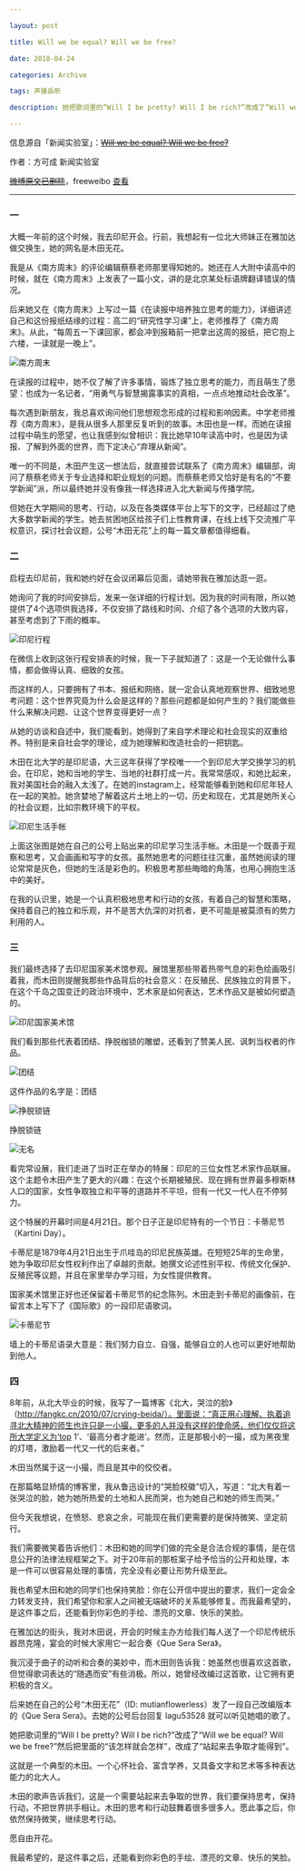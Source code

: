```yaml
---

layout: post

title: Will we be equal? Will we be free?

date: 2018-04-24

categories: Archive

tags: 声援岳昕

description: 她把歌词里的“Will I be pretty? Will I be rich?”改成了“Will we be equal? Will we be free?”然后把里面的“该怎样就会怎样”，改成了“站起来去争取才能得到”。

---
```


信息源自「新闻实验室」：~~[Will we be equal? Will we be free?](https://mp.weixin.qq.com/s/t-e29zpMgjQKmPsxcFmDnQ)~~

作者：方可成 新闻实验室

~~[微博原文已删除](https://weibo.com/ttarticle/p/show?id=2309404232268578222145)~~，freeweibo [查看](https://freeweibo.com/weibo/4232268581636979)

---

### 一

大概一年前的这个时候，我去印尼开会。行前，我想起有一位北大师妹正在雅加达做交换生，她的网名是木田无花。

我是从《南方周末》的评论编辑蔡蔡老师那里得知她的。她还在人大附中读高中的时候，就在《南方周末》上发表了一篇小文，讲的是北京某处标语牌翻译错误的情况。

后来她又在《南方周末》上写过一篇《在读报中培养独立思考的能力》，详细讲述自己和这份报纸结缘的过程：高二的“研究性学习课”上，老师推荐了《南方周末》。从此，“每周五一下课回家，都会冲到报箱前一把拿出这周的报纸，把它抱上六楼，一读就是一晚上”。

![南方周末](https://i.imgur.com/CUgFKDH.png)

在读报的过程中，她不仅了解了许多事情，锻炼了独立思考的能力，而且萌生了愿望：也成为一名记者，“用勇气与智慧揭露事实的真相，一点点地推动社会改革”。

每次遇到新朋友，我总喜欢询问他们思想观念形成的过程和影响因素。中学老师推荐《南方周末》，是我从很多人那里反复听到的故事。木田也是一样。而她在读报过程中萌生的愿望，也让我感到似曾相识：我比她早10年读高中时，也是因为读报、了解到外面的世界，而下定决心“弃理从新闻”。

唯一的不同是，木田产生这一想法后，就直接尝试联系了《南方周末》编辑部，询问了蔡蔡老师关于专业选择和职业规划的问题。而蔡蔡老师又恰好是有名的“不要学新闻”派，所以最终她并没有像我一样选择进入北大新闻与传播学院。

但她在大学期间的思考、行动，以及在各类媒体平台上写下的文字，已经超过了绝大多数学新闻的学生。她去贫困地区给孩子们上性教育课，在线上线下交流推广平权意识，探讨社会议题，公号“木田无花”上的每一篇文章都值得细看。

### 二

启程去印尼前，我和她约好在会议闭幕后见面，请她带我在雅加达逛一逛。

她询问了我的时间安排后，发来一张详细的行程计划。因为我的时间有限，所以她提供了4个选项供我选择，不仅安排了路线和时间、介绍了各个选项的大致内容，甚至考虑到了下雨的概率。

![印尼行程](https://i.imgur.com/DfZd0Xu.png)

在微信上收到这张行程安排表的时候，我一下子就知道了：这是一个无论做什么事情，都会做得认真、细致的女孩。

而这样的人，只要拥有了书本、报纸和网络，就一定会认真地观察世界、细致地思考问题：这个世界究竟为什么会是这样的？那些问题都是如何产生的？我们能做些什么来解决问题、让这个世界变得更好一点？

从她的访谈和自述中，我们能看到，她得到了来自学术理论和社会现实的双重给养。特别是来自社会学的理论，成为她理解和改造社会的一把钥匙。

木田在北大学的是印尼语，大三这年获得了学校唯一一个到印尼大学交换学习的机会。在印尼，她和当地的学生、当地的社群打成一片。我常常感叹，和她比起来，我对美国社会的融入太浅了。在她的instagram上，经常能够看到她和印尼年轻人在一起的笑脸。她贪婪地了解着这片土地上的一切，历史和现在，尤其是她所关心的社会议题，比如宗教环境下的平权。

![印尼生活手帐](https://i.imgur.com/zi2u1yp.png)

上面这张图是她在自己的公号上贴出来的印尼学习生活手帐。木田是一个既善于观察和思考，又会画画和写字的女孩。虽然她思考的问题往往沉重，虽然她阅读的理论常常是灰色，但她的生活是彩色的。积极思考那些晦暗的角落，也用心拥抱生活中的美好。

在我的认识里，她是一个认真积极地思考和行动的女孩，有着自己的智慧和策略，保持着自己的独立和乐观，并不是苦大仇深的对抗者，更不可能是被莫须有的势力利用的人。

### 三

我们最终选择了去印尼国家美术馆参观。展馆里那些带着热带气息的彩色绘画吸引着我，而木田则提醒我那些作品背后的社会意义：在反殖民、民族独立的背景下，在这个千岛之国变迁的政治环境中，艺术家是如何表达，艺术作品又是被如何塑造的。

![印尼国家美术馆](https://i.imgur.com/tDUSHUf.png)

我们看到那些代表着团结、挣脱枷锁的雕塑，还看到了赞美人民、讽刺当权者的作品。

![团结](https://i.imgur.com/qiGbMlM.png)

<figcaption>这件作品的名字是：团结</figcaption>

![挣脱锁链](https://i.imgur.com/zRlCTuP.png)

<figcaption>挣脱锁链</figcaption>

![无名](https://i.imgur.com/orC9QqZ.png)

看完常设展，我们走进了当时正在举办的特展：印尼的三位女性艺术家作品联展。这个主题令木田产生了更大的兴趣：在这个长期被殖民、现在拥有世界最多穆斯林人口的国家，女性争取独立和平等的道路并不平坦，但有一代又一代人在不停努力。

这个特展的开幕时间是4月21日。那个日子正是印尼特有的一个节日：卡蒂尼节（Kartini Day）。

卡蒂尼是1879年4月21日出生于爪哇岛的印尼民族英雄。在短短25年的生命里，她为争取印尼女性权利作出了卓越的贡献。她撰文论述性别平权、传统文化保护、反殖民等议题，并且在家里举办学习班，为女性提供教育。

国家美术馆里正好也还保留着卡蒂尼节的纪念陈列。木田走到卡蒂尼的画像前，在留言本上写下了《国际歌》的一段印尼语歌词。

![卡蒂尼节](https://i.imgur.com/KhfxFRo.png)

墙上的卡蒂尼语录大意是：我们努力自立、自强，能够自立的人也可以更好地帮助到他人。

### 四

8年前，从北大毕业的时候，我写了一篇博客《北大，哭泣的脸》（http://fangkc.cn/2010/07/crying-beida/）。里面说：“真正用心理解、执着追寻北大精神的师生也许只是一小撮，更多的人并没有这样的使命感，他们仅仅将这所大学定义为‘top 1’、‘最高分者才能进’。然而，正是那极小的一撮，成为黑夜里的灯塔，激励着一代又一代的后来者。”

木田当然属于这一小撮，而且是其中的佼佼者。

在那篇略显矫情的博客里，我从鲁迅设计的“哭脸校徽”切入，写道：“北大有着一张哭泣的脸，她为她所热爱的土地和人民而哭，也为她自己和她的师生而哭。”

但今天我想说，在愤怒、悲哀之余，可能现在我们更需要的是保持微笑、坚定前行。

我们需要微笑着告诉他们：木田和她的同学们做的完全是合法合规的事情，是在信息公开的法律法规框架之下。对于20年前的那桩案子给予恰当的公开和处理，本是一件可以很容易处理的事情，完全没有必要让形势升级至此。

我也希望木田和她的同学们也保持笑脸：你在公开信中提出的要求，我们一定会全力转发支持，我们希望你和家人之间被无端破坏的关系能够修复。而我最希望的，是这件事之后，还能看到你彩色的手绘、漂亮的文章、快乐的笑脸。

在雅加达的街头，我对木田说，开会的时候主办方给我们每人送了一个印尼传统乐器昂克隆，宴会的时候大家用它一起合奏《Que Sera Sera》。

我沉浸于曲子的动听和合奏的美妙中，而木田则告诉我：她虽然也很喜欢这首歌，但觉得歌词表达的“随遇而安”有些消极。所以，她曾经改编过这首歌，让它拥有更积极的含义。

后来她在自己的公号“木田无花”（ID: mutianflowerless）发了一段自己改编版本的《Que Sera Sera》。去她的公号后台回复 lagu53528 就可以听见她唱的歌了。

她把歌词里的“Will I be pretty? Will I be rich?”改成了“Will we be equal? Will we be free?”然后把里面的“该怎样就会怎样”，改成了“站起来去争取才能得到”。

这就是一个典型的木田。一个心怀社会、富含学养，又具备文字和艺术等多种表达能力的北大人。

木田的歌声告诉我们，这是一个需要站起来去争取的世界，我们要保持思考，保持行动，不把世界拱手相让。木田的思考和行动鼓舞着很多很多人。愿此事之后，你依然保持微笑，继续思考行动。

愿自由开花。

我最希望的，是这件事之后，还能看到你彩色的手绘、漂亮的文章、快乐的笑脸。

